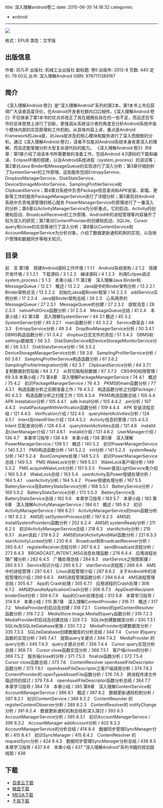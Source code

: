 title: 深入理解android卷二
date: 2015-06-30 14:18:32
categories:
  - android
---

![](http://img3.douban.com/lpic/s11162474.jpg)

格式：EPUB
类型：文字版

<!--more-->

## 出版信息 ##

作者: 邓凡平 
出版社: 机械工业出版社
副标题: 卷II
出版年: 2012-8
页数: 440
定价: 79.00元
丛书: 深入理解Android
ISBN: 9787111389187

## 简介 ##

《深入理解Android:卷2》是“深入理解Android”系列的第2本，第1本书上市后获得广大读者高度评价，在Android开发者社群内口口相传。《深入理解Android:卷2》不仅继承了第1本书的优点并改正了其在细微处存在的一些不足，而且还在写作的总体思想上进行了创新，更强调从系统设计者的角度去分析Android系统中各个模块内部的实现原理和工作机制。从具体内容上讲，重点是Android Framework的Java层，对Java层涉及的核心模块和服务进行了深入而细致的分析。通过《深入理解Android:卷2》，读者不仅能对Android系统本身有更深入的理解，而且还能掌握分析大型复杂源代码的能力。
《深入理解Android:卷2》共8章：第1章介绍了阅读本书所需要做的准备工作，包括Android 4.0源码的下载和编译、Eclipse环境的搭建，以及Android系统进程（system_process）的调试等；第2章对Java Binder和MessageQueue的实现进行了深入分析；第3章仔细剖析了SystemServer的工作原理，这些服务包括EntropyService、DropboxManagerService、DiskStatsService、DeviceStorageMonitorService、SamplingProfilerService和ClipboardService；第4章对系统中负责Package信息查询和APK安装、卸载、更新等工作的服务PackageManagerService进行了详细分析；第5章则对Android系统中负责电源管理的核心服务 PowerManagerService的原理进行了一番深入的分析；第6章以ActivityManagerService为分析重点，它的启动、Activity的创建和启动、BroadcastReceiver的工作原理、Android中的进程管理等内容展开了较为深入的研究；第7章对ContentProvider的创建和启动、SQLite、Cursor query和close的实现等进行了深入分析；第8章以ContentService和AccountManagerService为分析对象，介绍了数据更新通知机制的实现，以及账户管理和数据同步等相关知识。

## 目录 ##

前　言
第1章　搭建Android源码工作环境 / 1
1.1　Android系统架构 / 2
1.2　搭建开发环境 / 3
1.2.1　下载源码 / 3
1.2.2　编译源码 / 4
1.2.3　利用Eclipse调试system_process / 5
1.3　本章小结 / 11
第2章　深入理解Java Binder和MessageQueue / 12
2.1　概述 / 13
2.2　Java层中的Binder架构分析 / 13
2.2.1　Binder架构总览 / 13
2.2.2　初始化Java层Binder框架 / 14
2.2.3　addService实例分析 / 17
2.2.4　Java层Binder架构总结 / 26
2.3　心系两界的MessageQueue / 27
2.3.1　MessageQueue的创建 / 27
2.3.2　提取消息 / 28
2.3.3　nativePollOnce函数分析 / 31
2.3.4　MessageQueue总结 / 41
2.4　本章小结 / 42
第3章　深入理解SystemServer / 44
3.1 概述 / 45
3.2　SystemServer分析 / 45
3.2.1　main函数分析 / 45
3.2.2　Service群英会 / 48
3.3　EntropyService分析 / 49
3.4　DropBoxManagerService分析 / 50
3.4.1　DBMS构造函数分析 / 51
3.4.2　dropbox日志文件的添加 / 51
3.4.3　DBMS和settings数据库 / 56
3.5　DiskStatsService和DeviceStorageMonitorService分析 / 56
3.5.1　DiskStatsService分析 / 56
3.5.2　DeviceStorageManagerService分析 / 58
3.6　SamplingProfilerService分析 / 60
3.6.1　SamplingProfilerService构造函数分析 / 61
3.6.2　SamplingProfilerIntegration分析 / 62
3.7　ClipboardService分析 / 64
3.7.1　复制数据到剪贴板 / 64
3.7.2　从剪切板粘贴数据 / 67
3.7.3　CBS中的权限管理 / 69
3.8 本章小结 / 73
第4章　深入理解PackageManagerService / 74
4.1　概述 / 75
4.2　初识PackageManagerService / 76
4.3　PKMS的main函数分析 / 77
4.3.1　构造函数分析之前期准备工作 / 78
4.3.2　构造函数分析之扫描Package / 90
4.3.3　构造函数分析之扫尾工作 / 105
4.3.4　PKMS构造函数总结 / 105
4.4　APK Installation分析 / 105
4.4.1　adb install分析 / 105
4.4.2　pm分析 / 107
4.4.3　installPackageWithVerification函数分析 / 109
4.4.4　APK 安装流程总结 / 121
4.4.5　Verification介绍 / 122
4.5　queryIntentActivities分析 / 124
4.5.1　Intent及IntentFilter介绍 / 124
4.5.2　Activity信息的管理 / 125
4.5.3　Intent 匹配查询分析 / 128
4.5.4　queryIntentActivities总结 / 131
4.6　installd及UserManager介绍 / 131
4.6.1　installd介绍 / 131
4.6.2　UserManager介绍 / 136
4.7　本章学习指导 / 138
4.8　本章小结 / 138
第5章　深入理解PowerManagerService / 139
5.1　概述 / 140
5.2　初识PowerManagerService / 140
5.2.1　PMS构造函数分析 / 141
5.2.2　init分析 / 141
5.2.3　systemReady分析 / 147
5.2.4　BootComplete处理 / 148
5.2.5　初识PowerManagerService总结 / 149
5.3　PMS WakeLock分析 / 149
5.3.1　WakeLock客户端分析 / 149
5.3.2　PMS acquireWakeLock分析 / 151
5.3.3　Power类及LightService类介绍 / 160
5.3.4　WakeLock总结 / 163
5.4　userActivity及Power按键处理分析 / 164
5.4.1　userActivity分析 / 164
5.4.2　Power按键处理分析 / 167
5.5　BatteryService及BatteryStatsService分析 / 168
5.5.1　BatteryService分析 / 169
5.5.2　BatteryStatsService分析 / 172
5.5.3　BatteryService及BatteryStatsService总结 / 182
5.6　本章学习指导 / 183
5.7　本章小结 / 183
第6章　深入理解ActivityManagerService / 184
6.1　概述 / 185
6.2　初识ActivityManagerService / 186
6.2.1　ActivityManagerService的main函数分析 / 187
6.2.2　AMS的 setSystemProcess分析 / 197
6.2.3　AMS的 installSystemProviders函数分析 / 202
6.2.4　AMS的 systemReady分析 / 211
6.2.5　初识ActivityManagerService总结 / 218
6.3　startActivity分析 / 219
6.3.1　从am说起 / 219
6.3.2　AMS的startActivityAndWait函数分析 / 221
6.3.3　startActivityLocked分析 / 230
6.4　Broadcast和BroadcastReceiver分析 / 265
6.4.1　registerReceiver流程分析 / 267
6.4.2　sendBroadcast流程分析 / 272
6.4.3　BROADCAST_INTENT_MSG消息处理函数 / 276
6.4.4　应用进程处理广播分析 / 282
6.4.5　广播处理总结 / 284
6.5　startService之按图索骥 / 285
6.5.1　Service知识介绍 / 285
6.5.2　startService流程图 / 286
6.6　AMS中的进程管理 / 287
6.6.1　Linux进程管理介绍 / 287
6.6.2　关于Android中的进程管理的介绍 / 289
6.6.3　AMS进程管理函数分析 / 294
6.6.4　AMS进程管理总结 / 305
6.7　App的 Crash处理 / 305
6.7.1　应用进程的Crash处理 / 306
6.7.2　AMS的handleApplicationCrash分析 / 306
6.7.3　AppDeathRecipient binderDied分析 / 309
6.7.4　App的Crash处理总结 / 313
6.8　本章学习指导 / 314
6.9　本章小结 / 315
第7章　深入理解ContentProvider / 316
7.1　概述 / 317
7.2　MediaProvider的启动及创建 / 318
7.2.1　Context的getContentResolver函数分析 / 318
7.2.2　MediaStore.Image.Media的query函数分析 / 319
7.2.3　MediaProvider的启动及创建总结 / 329
7.3　SQLite创建数据库分析 / 330
7.3.1　SQLite及SQLiteDatabase家族 / 330
7.3.2　MediaProvider创建数据库分析 / 335
7.3.3　SQLiteDatabase创建数据库的分析总结 / 344
7.4　Cursor 的query函数的实现分析 / 345
7.4.1　提取query关键点 / 346
7.4.2　MediaProvider 的query分析 / 349
7.4.3　query关键点分析 / 356
7.4.4　Cursor query实现分析总结 / 368
7.5　Cursor close函数实现分析 / 368
7.5.1　客户端close的分析 / 369
7.5.2　服务端close的分析 / 371
7.5.3　finalize函数分析 / 372
7.5.4　Cursor close函数总结 / 373
7.6　ContentResolver openAssetFileDescriptor函数分析 / 373
7.6.1　openAssetFileDescriptor之客户端调用分析 / 374
7.6.2　ContentProvider的 openTypedAssetFile函数分析 / 376
7.6.3　跨进程传递文件描述符的探讨 / 379
7.6.4　openAssetFileDescriptor函数分析总结 / 384
7.7　本章学习指导 / 384
7.8　本章小结 / 385
第8章　深入理解ContentService和AccountManagerService / 386
8.1　概述 / 387
8.2　数据更新通知机制分析 / 387
8.2.1　初识ContentService / 388
8.2.2　ContentResovler 的registerContentObserver分析 / 389
8.2.3　ContentResolver的 notifyChange分析 / 391
8.2.4　数据更新通知机制总结和深入探讨 / 393
8.3　AccountManagerService分析 / 395
8.3.1　初识AccountManagerService / 396
8.3.2　AccountManager addAccount分析 / 402
8.3.3　AccountManagerService的分析总结 / 414
8.4　数据同步管理SyncManager分析 / 415
8.4.1　初识SyncManager / 415
8.4.2　ContentResolver 的requestSync分析 / 424
8.4.3　数据同步管理SyncManager分析总结 / 436
8.5　本章学习指导 / 437
8.6　本章小结 / 437
“深入理解Android”系列书籍的规划路线图 / 438

## 下载 ##

+ [百度云下载](http://pan.baidu.com/s/1eQFG9KA)
+ [微盘下载](http://vdisk.weibo.com/s/aADaW4YRFh2U5)
+ [MEGA下载](https://mega.co.nz/#!iJVEHCSb!Qt3GjYQig1z9WxCHHEDLtVaIcbz5pOQmE52zaHPMza0)
+ [千易下载](http://1000eb.com/1dxjq)